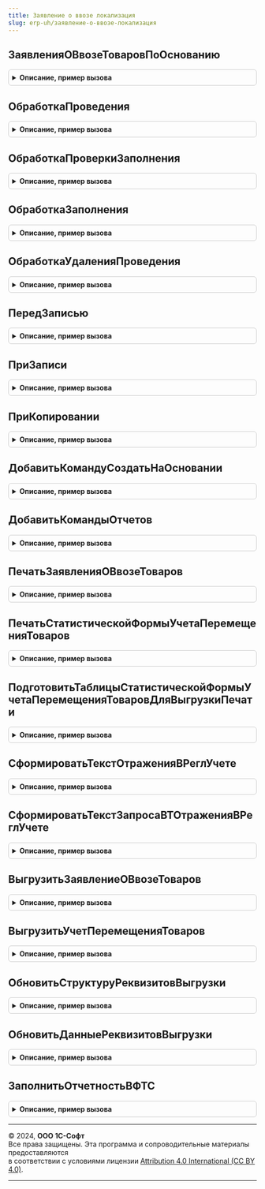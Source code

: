 ```yaml
---
title: Заявление о ввозе локализация
slug: erp-uh/заявление-о-ввозе-локализация
---
```



## ЗаявленияОВвозеТоваровПоОснованию
<details style="margin: 1em 0; padding: 0.5em; border: 1px solid #ccc; border-radius: 6px;">

<summary style="font-weight: bold; cursor: pointer;">Описание, пример вызова</summary>

```bsl

// Функция находит заявления о ввозе товаров заданного документа-основания.
//
// Параметры:
//	ДокументОснование - ДокументСсылка - Документ, для которого необходимо найти заявление о ввозе товаров.
//	Организация - СправочникСсылка.Организации - Организация, для которой формируется заявление о ввозе товаров.
//	Проведен - Булево - Признак того, что необходимо получить проведенные документы.
//
// Возвращаемое значение:
//	ТаблицаЗначений - Таблица найденных заявлений о ввозе товаров, содержит колонки:
//		* Ссылка - ДокументСсылка.ЗаявлениеОВвозеТоваров - ссылка на документ заявление о ввозе товаров.
//		* Проведен - Булево - признак проведенности документа.
//		* Номер - Строка - номер документа заявления о ввозе товаров.
//		* Дата - Дата - дата документа заявления о ввозе товаров.
//		* Организация - СправочникСсылка.Организации - организация заявления о ввозе товаров.
//		* Контрагент - СправочникСсылка.Контрагенты - контрагент заявления о ввозе товаров.
//		* ДатаПодтвержденияОплаты - Дата - дата, когда была подтверждена оплата налога по данному заявлению.
//		* ДокументОснование - ДокументСсылка.ЗаключениеДоговораАренды, ДокументСсылка.ОтчетПереработчика2_5, ДокументСсылка.ПриобретениеТоваровУслуг, ДокументСсылка.ПриобретениеУслугПрочихАктивов - документ поступления товаров.
//
Функция ЗаявленияОВвозеТоваровПоОснованию(ДокументОснование, Организация = Неопределено, Проведен = Истина) Экспорт
```

Пример вызова
```bsl
Результат = ЗаявлениеОВвозеЛокализация.ЗаявленияОВвозеТоваровПоОснованию(ДокументОснование, Организация, Проведен);
```
</details>

## ОбработкаПроведения
<details style="margin: 1em 0; padding: 0.5em; border: 1px solid #ccc; border-radius: 6px;">

<summary style="font-weight: bold; cursor: pointer;">Описание, пример вызова</summary>

```bsl

// Вызывается из соответствующего обработчика документа
//
// Параметры:
//  Объект - ДокументОбъект - Обрабатываемый документ.
//  Отказ - Булево - Признак проведения документа.
//                   Если в теле процедуры-обработчика установить данному параметру значение Истина,
//                   то проведение документа выполнено не будет.
//  РежимПроведения - РежимПроведенияДокумента - В данный параметр передается текущий режим проведения.
//
Процедура ОбработкаПроведения(Объект, Отказ, РежимПроведения) Экспорт
```

Пример вызова
```bsl
ЗаявлениеОВвозеЛокализация.ОбработкаПроведения(Объект, Отказ, РежимПроведения) 
```
</details>

## ОбработкаПроверкиЗаполнения
<details style="margin: 1em 0; padding: 0.5em; border: 1px solid #ccc; border-radius: 6px;">

<summary style="font-weight: bold; cursor: pointer;">Описание, пример вызова</summary>

```bsl

// Вызывается из соответствующего обработчика документа
//
// Параметры:
//  Объект - ДокументОбъект - Обрабатываемый объект
//  Отказ - Булево - Если в теле процедуры-обработчика установить данному параметру значение Истина,
//                   то будет выполнен отказ от продолжения работы после выполнения проверки заполнения.
//  ПроверяемыеРеквизиты - Массив - Массив путей к реквизитам, для которых будет выполнена проверка заполнения.
//
Процедура ОбработкаПроверкиЗаполнения(Объект, Отказ, ПроверяемыеРеквизиты) Экспорт
```

Пример вызова
```bsl
ЗаявлениеОВвозеЛокализация.ОбработкаПроверкиЗаполнения(Объект, Отказ, ПроверяемыеРеквизиты) 
```
</details>

## ОбработкаЗаполнения
<details style="margin: 1em 0; padding: 0.5em; border: 1px solid #ccc; border-radius: 6px;">

<summary style="font-weight: bold; cursor: pointer;">Описание, пример вызова</summary>

```bsl

// Вызывается из соответствующего обработчика документа
//
// Параметры:
//  Объект - ДокументОбъект - Обрабатываемый объект.
//  ДанныеЗаполнения - Произвольный - Значение, которое используется как основание для заполнения.
//  СтандартнаяОбработка - Булево - В данный параметр передается признак выполнения стандартной (системной) обработки события.
//
Процедура ОбработкаЗаполнения(Объект, ДанныеЗаполнения, СтандартнаяОбработка) Экспорт
```

Пример вызова
```bsl
ЗаявлениеОВвозеЛокализация.ОбработкаЗаполнения(Объект, ДанныеЗаполнения, СтандартнаяОбработка) 
```
</details>

## ОбработкаУдаленияПроведения
<details style="margin: 1em 0; padding: 0.5em; border: 1px solid #ccc; border-radius: 6px;">

<summary style="font-weight: bold; cursor: pointer;">Описание, пример вызова</summary>

```bsl

// Вызывается из соответствующего обработчика документа
//
// Параметры:
//  Объект - ДокументОбъект - Обрабатываемый объект
//  Отказ - Булево - Признак отказа от записи.
//                   Если в теле процедуры-обработчика установить данному параметру значение Истина,
//                   то запись выполнена не будет и будет вызвано исключение.
//
Процедура ОбработкаУдаленияПроведения(Объект, Отказ) Экспорт
```

Пример вызова
```bsl
ЗаявлениеОВвозеЛокализация.ОбработкаУдаленияПроведения(Объект, Отказ) 
```
</details>

## ПередЗаписью
<details style="margin: 1em 0; padding: 0.5em; border: 1px solid #ccc; border-radius: 6px;">

<summary style="font-weight: bold; cursor: pointer;">Описание, пример вызова</summary>

```bsl

// Вызывается из соответствующего обработчика документа
//
// Параметры:
//  Объект - ДокументОбъект - Обрабатываемый объект
//  Отказ - Булево - Признак отказа от записи.
//                   Если в теле процедуры-обработчика установить данному параметру значение Истина,
//                   то запись выполнена не будет и будет вызвано исключение.
//  РежимЗаписи - РежимЗаписиДокумента - В параметр передается текущий режим записи документа. Позволяет определить в теле процедуры режим записи.
//  РежимПроведения - РежимПроведенияДокумента - В данный параметр передается текущий режим проведения.
//
Процедура ПередЗаписью(Объект, Отказ, РежимЗаписи, РежимПроведения) Экспорт
```

Пример вызова
```bsl
ЗаявлениеОВвозеЛокализация.ПередЗаписью(Объект, Отказ, РежимЗаписи, РежимПроведения) 
```
</details>

## ПриЗаписи
<details style="margin: 1em 0; padding: 0.5em; border: 1px solid #ccc; border-radius: 6px;">

<summary style="font-weight: bold; cursor: pointer;">Описание, пример вызова</summary>

```bsl

// Вызывается из соответствующего обработчика документа
//
// Параметры:
//  Объект - ДокументОбъект - Обрабатываемый объект
//  Отказ - Булево - Признак отказа от записи.
//                   Если в теле процедуры-обработчика установить данному параметру значение Истина, то запись выполнена не будет и будет вызвано исключение.
//
Процедура ПриЗаписи(Объект, Отказ) Экспорт
```

Пример вызова
```bsl
ЗаявлениеОВвозеЛокализация.ПриЗаписи(Объект, Отказ) 
```
</details>

## ПриКопировании
<details style="margin: 1em 0; padding: 0.5em; border: 1px solid #ccc; border-radius: 6px;">

<summary style="font-weight: bold; cursor: pointer;">Описание, пример вызова</summary>

```bsl

// Вызывается из соответствующего обработчика документа
//
// Параметры:
//  Объект - ДокументОбъект - Обрабатываемый объект
//  ОбъектКопирования - ДокументОбъект - Исходный документ, который является источником копирования.
//
Процедура ПриКопировании(Объект, ОбъектКопирования) Экспорт
```

Пример вызова
```bsl
ЗаявлениеОВвозеЛокализация.ПриКопировании(Объект, ОбъектКопирования) 
```
</details>

## ДобавитьКомандуСоздатьНаОсновании
<details style="margin: 1em 0; padding: 0.5em; border: 1px solid #ccc; border-radius: 6px;">

<summary style="font-weight: bold; cursor: pointer;">Описание, пример вызова</summary>

```bsl

// Добавляет команду создания документа.
//
// Параметры:
//  КомандыСозданияНаОсновании - см. СозданиеНаОснованииПереопределяемый.ПередДобавлениемКомандСозданияНаОсновании.КомандыСозданияНаОсновании
//
Процедура ДобавитьКомандуСоздатьНаОсновании(КомандыСозданияНаОсновании) Экспорт
```

Пример вызова
```bsl
ЗаявлениеОВвозеЛокализация.ДобавитьКомандуСоздатьНаОсновании(КомандыСозданияНаОсновании) 
```
</details>

## ДобавитьКомандыОтчетов
<details style="margin: 1em 0; padding: 0.5em; border: 1px solid #ccc; border-radius: 6px;">

<summary style="font-weight: bold; cursor: pointer;">Описание, пример вызова</summary>

```bsl

// Определяет список команд отчетов.
//
// Параметры:
//   КомандыОтчетов - См. ВариантыОтчетовПереопределяемый.ПередДобавлениемКомандОтчетов.КомандыОтчетов
//   Параметры - См. ВариантыОтчетовПереопределяемый.ПередДобавлениемКомандОтчетов.Параметры
//
Процедура ДобавитьКомандыОтчетов(КомандыОтчетов, Параметры) Экспорт
```

Пример вызова
```bsl
ЗаявлениеОВвозеЛокализация.ДобавитьКомандыОтчетов(КомандыОтчетов, Параметры) 
```
</details>

## ПечатьЗаявленияОВвозеТоваров
<details style="margin: 1em 0; padding: 0.5em; border: 1px solid #ccc; border-radius: 6px;">

<summary style="font-weight: bold; cursor: pointer;">Описание, пример вызова</summary>

```bsl

//++ Локализация

// Формирует печатную форму "Заявление о ввозе товаров и уплате косвенных налогов".
//
// Параметры:
//  МассивОбъектов  - Массив Из ДокументСсылка.ЗаявлениеОВвозеТоваров   - ссылки на объекты, которые нужно распечатать;
//  ОбъектыПечати   - СписокЗначений Из ДокументСсылка.ЗаявлениеОВвозеТоваров - значение - ссылка на объект;
//                                            представление - имя области в которой был выведен объект (выходной параметр);
//  ПараметрыВывода       - Структура       - дополнительные параметры сформированных табличных документов (выходной параметр).
//
// Возвращаемое значение:
// ТабличныйДокумент - сформированный табличный документ
//
Функция ПечатьЗаявленияОВвозеТоваров(МассивОбъектов, ОбъектыПечати) Экспорт
```

Пример вызова
```bsl
Результат = ЗаявлениеОВвозеЛокализация.ПечатьЗаявленияОВвозеТоваров(МассивОбъектов, ОбъектыПечати) 
```
</details>

## ПечатьСтатистическойФормыУчетаПеремещенияТоваров
<details style="margin: 1em 0; padding: 0.5em; border: 1px solid #ccc; border-radius: 6px;">

<summary style="font-weight: bold; cursor: pointer;">Описание, пример вызова</summary>

```bsl

// Формирует печатную форму "Статистическая форма учета перемещения товаров".
//
// Параметры:
//  МассивОбъектов  - Массив Из ДокументСсылка.ЗаявлениеОВвозеТоваров   - ссылки на объекты, которые нужно распечатать;
//  ОбъектыПечати   - СписокЗначений Из ДокументСсылка.ЗаявлениеОВвозеТоваров - значение - ссылка на объект;
//                                            представление - имя области в которой был выведен объект (выходной параметр);
//  ПараметрыВывода       - Структура       - дополнительные параметры сформированных табличных документов (выходной параметр).
//
// Возвращаемое значение:
// ТабличныйДокумент - сформированный табличный документ
//
Функция ПечатьСтатистическойФормыУчетаПеремещенияТоваров(МассивОбъектов, ОбъектыПечати) Экспорт
```

Пример вызова
```bsl
Результат = ЗаявлениеОВвозеЛокализация.ПечатьСтатистическойФормыУчетаПеремещенияТоваров(МассивОбъектов, ОбъектыПечати) 
```
</details>

## ПодготовитьТаблицыСтатистическойФормыУчетаПеремещенияТоваровДляВыгрузкиПечати
<details style="margin: 1em 0; padding: 0.5em; border: 1px solid #ccc; border-radius: 6px;">

<summary style="font-weight: bold; cursor: pointer;">Описание, пример вызова</summary>

```bsl

// Формирует структуру таблиц для выгрузки "Заявление о ввозе товаров и уплате косвенных налогов".
//
// Параметры:
//  МассивДокументов  - Массив Из ДокументСсылка.ЗаявлениеОВвозеТоваров   - ссылки на выгружаемые объекты;
//
// Возвращаемое значение:
// Структура - структура с данными выгрузки, содержит:
// 		* РеквизитыШапка - Структура - данные шапки документа "Заявление о ввозе товаров и уплате косвенных налогов";
//		* ТаблицаДокументы - Структура - данные документов;
//		* ТаблицаТоварыДляВыгрузки - Структура - товары для выгрузки;
//		* ТабДокумент - ТабличныйДокумент - сформированный табличный документ
//
Функция ПодготовитьТаблицыСтатистическойФормыУчетаПеремещенияТоваровДляВыгрузкиПечати(МассивДокументов) Экспорт
```

Пример вызова
```bsl
Результат = ЗаявлениеОВвозеЛокализация.ПодготовитьТаблицыСтатистическойФормыУчетаПеремещенияТоваровДляВыгрузкиПечати(МассивДокументов) 
```
</details>

## СформироватьТекстОтраженияВРеглУчете
<details style="margin: 1em 0; padding: 0.5em; border: 1px solid #ccc; border-radius: 6px;">

<summary style="font-weight: bold; cursor: pointer;">Описание, пример вызова</summary>

```bsl

// Формирует текст запроса для отражения документа в регламентированном учете.
//
// Параметры:
//	ТекстЗапроса - Строка - Текст запроса формирования проводок
//
Процедура СформироватьТекстОтраженияВРеглУчете(ТекстЗапроса) Экспорт
```

Пример вызова
```bsl
ЗаявлениеОВвозеЛокализация.СформироватьТекстОтраженияВРеглУчете(ТекстЗапроса) 
```
</details>

## СформироватьТекстЗапросаВТОтраженияВРеглУчете
<details style="margin: 1em 0; padding: 0.5em; border: 1px solid #ccc; border-radius: 6px;">

<summary style="font-weight: bold; cursor: pointer;">Описание, пример вызова</summary>

```bsl

// Формирует текст запроса дополнительных временных таблиц,
// необходимых для отражения в регламентированном учете
//
// Параметры:
//  ТекстЗапроса - Строка - сформированный текст запроса.
Процедура СформироватьТекстЗапросаВТОтраженияВРеглУчете(ТекстЗапроса) Экспорт
```

Пример вызова
```bsl
ЗаявлениеОВвозеЛокализация.СформироватьТекстЗапросаВТОтраженияВРеглУчете(ТекстЗапроса) 
```
</details>

## ВыгрузитьЗаявлениеОВвозеТоваров
<details style="margin: 1em 0; padding: 0.5em; border: 1px solid #ccc; border-radius: 6px;">

<summary style="font-weight: bold; cursor: pointer;">Описание, пример вызова</summary>

```bsl

// Формирует xml-представление печатной формы "Заявление о ввозе товаров и уплате косвенных налогов" и возвращает свойства файла выгрузки.
//
// Параметры:
// УникальныйИдентификатор - Уникальный идентификатор формы выгружаемого заявления.
//	Объект 			- ДокументСсылка.ЗаявлениеОВвозеТоваров - Ссылка на выгружаемый документ.
//	ТолькоПроверка - Булево - признак выгрузки (= Ложь) / проверки возможности выгрузки (= Истина).
//
// Возвращаемое значение:
//	- Неопределено - если не удалось сформировать файл выгрузки.
//	- Массив Из Структура - структуры с данными файлов выгрузки, содержит:
//		* АдресФайлаВыгрузки - Строка - адрес двоичных данных файла выгрузки во временном хранилище (кроме режима только проверки документа).
//		* ИмяФайлаВыгрузки - Строка - короткое имя файла выгрузки (с расширением).
//
Функция ВыгрузитьЗаявлениеОВвозеТоваров(УникальныйИдентификатор, Объект, ТолькоПроверка = Ложь) Экспорт
```

Пример вызова
```bsl
Результат = ЗаявлениеОВвозеЛокализация.ВыгрузитьЗаявлениеОВвозеТоваров(УникальныйИдентификатор, Объект, ТолькоПроверка);
```
</details>

## ВыгрузитьУчетПеремещенияТоваров
<details style="margin: 1em 0; padding: 0.5em; border: 1px solid #ccc; border-radius: 6px;">

<summary style="font-weight: bold; cursor: pointer;">Описание, пример вызова</summary>

```bsl

// Формирует xml-представление печатной формы "Статистическая форма учета перемещения товаров" и возвращает свойства файла выгрузки.
//
// Параметры:
// УникальныйИдентификатор - идентификатор формы выгружаемого заявления.
//	Объект - ДокументСсылка.ЗаявлениеОВвозеТоваров - ссылка на выгружаемый документ.
//	ТолькоПроверка - Булево -  признак выгрузки (= Ложь) / проверки возможности выгрузки (= Истина).
//
// Возвращаемое значение:
//	- Неопределено - если не удалось сформировать файл выгрузки.
//	- Массив Из Структура - структуры с данными файлов выгрузки, содержит:
//		* АдресФайлаВыгрузки - Строка - адрес двоичных данных файла выгрузки во временном хранилище (кроме режима только проверки документа).
//		* ИмяФайлаВыгрузки - Строка - короткое имя файла выгрузки (с расширением).
//
Функция ВыгрузитьУчетПеремещенияТоваров(УникальныйИдентификатор, Объект, ТолькоПроверка = Ложь) Экспорт
```

Пример вызова
```bsl
Результат = ЗаявлениеОВвозеЛокализация.ВыгрузитьУчетПеремещенияТоваров(УникальныйИдентификатор, Объект, ТолькоПроверка);
```
</details>

## ОбновитьСтруктуруРеквизитовВыгрузки
<details style="margin: 1em 0; padding: 0.5em; border: 1px solid #ccc; border-radius: 6px;">

<summary style="font-weight: bold; cursor: pointer;">Описание, пример вызова</summary>

```bsl

// Формирует состав параметров выгрузки электронного представления заявления.
//
// Параметры:
// СтруктураРеквизитовВыгрузки - Структура - структура параметров выгрузки, состав которой необходимо обновить.
//
Процедура ОбновитьСтруктуруРеквизитовВыгрузки(СтруктураРеквизитовВыгрузки) Экспорт
```

Пример вызова
```bsl
ЗаявлениеОВвозеЛокализация.ОбновитьСтруктуруРеквизитовВыгрузки(СтруктураРеквизитовВыгрузки) 
```
</details>

## ОбновитьДанныеРеквизитовВыгрузки
<details style="margin: 1em 0; padding: 0.5em; border: 1px solid #ccc; border-radius: 6px;">

<summary style="font-weight: bold; cursor: pointer;">Описание, пример вызова</summary>

```bsl

// Обновляет данные реквизитов выгрузки заявления о ввозе.
//
// Параметры:
//	СтруктураРеквизитовЗаявления	- Структура - структура реквизитов исходного заявления, содержит:
//		* Ссылка		 - ДокументСсылка.ЗаявлениеОВвозеТоваров - ссылка на выгружаемый документ.
//		* Дата		 	 - Дата - дата заявления.
//		* Организация	 - СправочникСсылка.Организации - организация заявления.
//		* СтруктураРеквизитовВыгрузки - Структура - реквизит формы ЗаявлениеОВвозе.
//
// Возвращаемое значение:
//	- Структура - данные реквизитов выгрузки.
//
Функция ОбновитьДанныеРеквизитовВыгрузки(СтруктураРеквизитовЗаявления) Экспорт
```

Пример вызова
```bsl
Результат = ЗаявлениеОВвозеЛокализация.ОбновитьДанныеРеквизитовВыгрузки(СтруктураРеквизитовЗаявления) 
```
</details>

## ЗаполнитьОтчетностьВФТС
<details style="margin: 1em 0; padding: 0.5em; border: 1px solid #ccc; border-radius: 6px;">

<summary style="font-weight: bold; cursor: pointer;">Описание, пример вызова</summary>

```bsl

// Заполняет соответствующий реквизит формы Заявления ранее сохраненным регламентированным отчетом.
//
// Параметры:
// 	ФормаЗаявления			- ФормаКлиентскогоПриложения - форма, из обработчика события которой происходит вызов процедуры.
//
Процедура ЗаполнитьОтчетностьВФТС(ФормаЗаявления) Экспорт
```

Пример вызова
```bsl
ЗаявлениеОВвозеЛокализация.ЗаполнитьОтчетностьВФТС(ФормаЗаявления) 
```
</details>

---

© 2024, **ООО 1С-Софт**  
Все права защищены. Эта программа и сопроводительные материалы предоставляются  
в соответствии с условиями лицензии [Attribution 4.0 International (CC BY 4.0)](https://creativecommons.org/licenses/by/4.0/legalcode).

---
